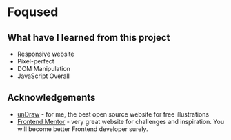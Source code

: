 
# Foqused



## What have I learned from this project

- Responsive website
- Pixel-perfect
- DOM Manipulation
- JavaScript Overall


## Acknowledgements

 - [unDraw](https://undraw.co/) - for me, the best open source website for free illustrations
 - [Frontend Mentor](https://www.frontendmentor.io/) - very great website for challenges and inspiration. You will become better Frontend developer surely. 



